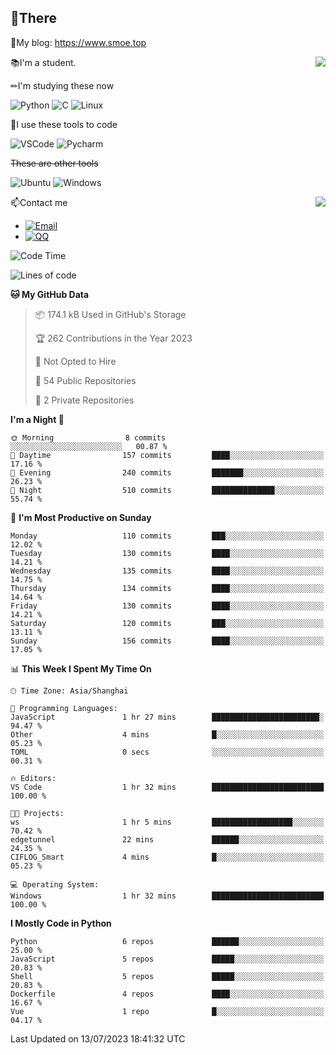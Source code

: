 
## 👏There

📰My blog: https://www.smoe.top

<img align="right" src="https://github-readme-stats.vercel.app/api/top-langs/?username=AkashiCoin"/>


📚I'm a student.

✏I'm studying these now

![Python](https://img.shields.io/badge/-Python-blue?style=flat-square&logo=Python&logoColor=fff)
![C](https://img.shields.io/badge/-C-585858?style=flat-square&logo=C&logoColor=fff)
![Linux](https://img.shields.io/badge/-Linux-black?style=flat-square&logo=Linux&logoColor=fff)

🔨I use these tools to code

![VSCode](https://img.shields.io/badge/-VSCode-blue?style=flat-square&logo=visualstudiocode&logoColor=fff)
![Pycharm](https://img.shields.io/badge/-Pycharm-green?style=flat-square&logo=pycharm&logoColor=fff)

 ~~These are other tools~~

![Ubuntu](https://img.shields.io/badge/-Ubuntu-orange?style=flat-square&logo=Ubuntu&logoColor=fff)
![Windows](https://img.shields.io/badge/-Windows-blue?style=flat-square&logo=Windows&logoColor=fff)

<img align="right" src="https://github-readme-stats.vercel.app/api?username=AkashiCoin" />


📫Contact me

* [![Email](https://img.shields.io/badge/Email-l1040186796@gmail.com-1?style=social&logoColor=fff)](mailto:l1040186796@gmail.com)
* [![QQ](https://img.shields.io/badge/QQ-1040186796-1?style=social&logoColor=fff)](tencent://AddContact/?fromId=45&fromSubId=1&subcmd=all&uin=1040186796&website=www.oicqzone.com)

<!--START_SECTION:waka-->
![Code Time](http://img.shields.io/badge/Code%20Time-811%20hrs%2056%20mins-blue)

![Lines of code](https://img.shields.io/badge/From%20Hello%20World%20I%27ve%20Written-243.0%20thousand%20lines%20of%20code-blue)

**🐱 My GitHub Data** 

> 📦 174.1 kB Used in GitHub's Storage 
 > 
> 🏆 262 Contributions in the Year 2023
 > 
> 🚫 Not Opted to Hire
 > 
> 📜 54 Public Repositories 
 > 
> 🔑 2 Private Repositories 
 > 
**I'm a Night 🦉** 

```text
🌞 Morning                8 commits           ░░░░░░░░░░░░░░░░░░░░░░░░░   00.87 % 
🌆 Daytime                157 commits         ████░░░░░░░░░░░░░░░░░░░░░   17.16 % 
🌃 Evening                240 commits         ███████░░░░░░░░░░░░░░░░░░   26.23 % 
🌙 Night                  510 commits         ██████████████░░░░░░░░░░░   55.74 % 
```
📅 **I'm Most Productive on Sunday** 

```text
Monday                   110 commits         ███░░░░░░░░░░░░░░░░░░░░░░   12.02 % 
Tuesday                  130 commits         ████░░░░░░░░░░░░░░░░░░░░░   14.21 % 
Wednesday                135 commits         ████░░░░░░░░░░░░░░░░░░░░░   14.75 % 
Thursday                 134 commits         ████░░░░░░░░░░░░░░░░░░░░░   14.64 % 
Friday                   130 commits         ████░░░░░░░░░░░░░░░░░░░░░   14.21 % 
Saturday                 120 commits         ███░░░░░░░░░░░░░░░░░░░░░░   13.11 % 
Sunday                   156 commits         ████░░░░░░░░░░░░░░░░░░░░░   17.05 % 
```


📊 **This Week I Spent My Time On** 

```text
🕑︎ Time Zone: Asia/Shanghai

💬 Programming Languages: 
JavaScript               1 hr 27 mins        ████████████████████████░   94.47 % 
Other                    4 mins              █░░░░░░░░░░░░░░░░░░░░░░░░   05.23 % 
TOML                     0 secs              ░░░░░░░░░░░░░░░░░░░░░░░░░   00.31 % 

🔥 Editors: 
VS Code                  1 hr 32 mins        █████████████████████████   100.00 % 

🐱‍💻 Projects: 
ws                       1 hr 5 mins         ██████████████████░░░░░░░   70.42 % 
edgetunnel               22 mins             ██████░░░░░░░░░░░░░░░░░░░   24.35 % 
CIFLOG_Smart             4 mins              █░░░░░░░░░░░░░░░░░░░░░░░░   05.23 % 

💻 Operating System: 
Windows                  1 hr 32 mins        █████████████████████████   100.00 % 
```

**I Mostly Code in Python** 

```text
Python                   6 repos             ██████░░░░░░░░░░░░░░░░░░░   25.00 % 
JavaScript               5 repos             █████░░░░░░░░░░░░░░░░░░░░   20.83 % 
Shell                    5 repos             █████░░░░░░░░░░░░░░░░░░░░   20.83 % 
Dockerfile               4 repos             ████░░░░░░░░░░░░░░░░░░░░░   16.67 % 
Vue                      1 repo              █░░░░░░░░░░░░░░░░░░░░░░░░   04.17 % 
```




 Last Updated on 13/07/2023 18:41:32 UTC
<!--END_SECTION:waka-->
